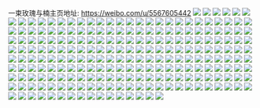 一束玫瑰与楠主页地址: https://weibo.com/u/5567605442 
![](https://wx4.sinaimg.cn/mw2000/0064N6vMly1h9g72g9ty0j31o0280x6p.jpg) 
![](https://wx4.sinaimg.cn/mw2000/0064N6vMly1h9g72f6mhtj30zk1beb29.jpg) 
![](https://wx4.sinaimg.cn/mw2000/0064N6vMly1h9g72h8jvdj32c0340qv6.jpg) 
![](https://wx4.sinaimg.cn/mw2000/0064N6vMly1h986qdjbw1j30u01sy0zr.jpg) 
![](https://wx4.sinaimg.cn/mw2000/0064N6vMly1h95fqbk3aoj30u014012l.jpg) 
![](https://wx4.sinaimg.cn/mw2000/0064N6vMly1h89hciab8ej32c03404qs.jpg) 
![](https://wx4.sinaimg.cn/mw2000/0064N6vMly1h89hcg9u8pj32c03401l0.jpg) 
![](https://wx4.sinaimg.cn/mw2000/0064N6vMly1h86vi7sk85j30u01407f7.jpg) 
![](https://wx4.sinaimg.cn/mw2000/0064N6vMly1h86vi7g3rkj30u01407b1.jpg) 
![](https://wx4.sinaimg.cn/mw2000/0064N6vMly1h86vi8gvaqj30u0140dwc.jpg) 
![](https://wx4.sinaimg.cn/mw2000/0064N6vMly1h7m960f4jlj31400u0qhi.jpg) 
![](https://wx4.sinaimg.cn/mw2000/0064N6vMly1h7m960u51mj31400u0446.jpg) 
![](https://wx4.sinaimg.cn/mw2000/0064N6vMly1h7m961iq0oj31400u0qc8.jpg) 
![](https://wx4.sinaimg.cn/mw2000/0064N6vMly1h7m95zqz1oj30u0140qco.jpg) 
![](https://wx4.sinaimg.cn/mw2000/0064N6vMly1h7dz06wfgsj30u011b45j.jpg) 
![](https://wx4.sinaimg.cn/mw2000/0064N6vMly1h6q1g20bz3j32c0340b29.jpg) 
![](https://wx4.sinaimg.cn/mw2000/0064N6vMgy1h5yyk2fqidj30u0140wru.jpg) 
![](https://wx4.sinaimg.cn/mw2000/0064N6vMgy1h5yyk16dwbj30u01hcn9b.jpg) 
![](https://wx4.sinaimg.cn/mw2000/0064N6vMgy1h5yyjxd1zij30u014ogpy.jpg) 
![](https://wx4.sinaimg.cn/mw2000/0064N6vMgy1h5yyjvyty3j30u0140n4r.jpg) 
![](https://wx4.sinaimg.cn/mw2000/0064N6vMgy1h5yyjzwml1j30u01hcahx.jpg) 
![](https://wx4.sinaimg.cn/mw2000/0064N6vMgy1h5yyjykxhpj30u0140dn5.jpg) 
![](https://wx4.sinaimg.cn/mw2000/0064N6vMly1h548p8umjzj32c0340qv6.jpg) 
![](https://wx4.sinaimg.cn/mw2000/0064N6vMly1h548p9wlq4j33402c0qv7.jpg) 
![](https://wx4.sinaimg.cn/mw2000/0064N6vMly1h548p7quf2j32c03401kz.jpg) 
![](https://wx4.sinaimg.cn/mw2000/0064N6vMly1h548paxnc9j32c03407wj.jpg) 
![](https://wx4.sinaimg.cn/mw2000/0064N6vMly1h4hwqtxn1sj33402c0u0z.jpg) 
![](https://wx4.sinaimg.cn/mw2000/0064N6vMly1h4dn7f67iqj31o02801ky.jpg) 
![](https://wx4.sinaimg.cn/mw2000/0064N6vMly1h4dn7iddw1j31o02804qq.jpg) 
![](https://wx4.sinaimg.cn/mw2000/0064N6vMly1h40wlwoe9ej32c02c07wi.jpg) 
![](https://wx4.sinaimg.cn/mw2000/0064N6vMly1h3tqpawj9wj30u0140qe1.jpg) 
![](https://wx4.sinaimg.cn/mw2000/0064N6vMly1h3tqpbmqzoj30u00u0ai0.jpg) 
![](https://wx4.sinaimg.cn/mw2000/0064N6vMly1h3tqpahbzgj30u014048d.jpg) 
![](https://wx4.sinaimg.cn/mw2000/0064N6vMly1h3tqpbzzcej31400u0gwl.jpg) 
![](https://wx4.sinaimg.cn/mw2000/0064N6vMly1h3lm6k90onj30u00u0jty.jpg) 
![](https://wx4.sinaimg.cn/mw2000/0064N6vMly1h3lm6jm9acj30u00u0go1.jpg) 
![](https://wx4.sinaimg.cn/mw2000/0064N6vMly1h3lm6km96fj30u00u0mzs.jpg) 
![](https://wx4.sinaimg.cn/mw2000/0064N6vMly1h3jevbn2pfj31400u0tet.jpg) 
![](https://wx4.sinaimg.cn/mw2000/0064N6vMly1h3jeve3ywxj31400u0jx3.jpg) 
![](https://wx4.sinaimg.cn/mw2000/0064N6vMly1h3jevfmtjdj31400u0n29.jpg) 
![](https://wx4.sinaimg.cn/mw2000/0064N6vMly1h3jev8dk07j31400u0gs5.jpg) 
![](https://wx4.sinaimg.cn/mw2000/0064N6vMly1h3has524jnj32c0340kjo.jpg) 
![](https://wx4.sinaimg.cn/mw2000/0064N6vMly1h3has31e5pj32c0340x6r.jpg) 
![](https://wx4.sinaimg.cn/mw2000/0064N6vMly1h3has6z4q1j32c0340e84.jpg) 
![](https://wx4.sinaimg.cn/mw2000/0064N6vMly1h2u5tn93aaj30u015ln35.jpg) 
![](https://wx4.sinaimg.cn/mw2000/0064N6vMly1h2u5tm9drtj31o0280kjl.jpg) 
![](https://wx4.sinaimg.cn/mw2000/0064N6vMly1h2ijgpvghmj31o0280kjl.jpg) 
![](https://wx4.sinaimg.cn/mw2000/0064N6vMly1h0wqjo70igj30u0140n45.jpg) 
![](https://wx4.sinaimg.cn/mw2000/0064N6vMly1h0wqjosmmbj30u0140gsg.jpg) 
![](https://wx4.sinaimg.cn/mw2000/0064N6vMly1h0wqjpl3eaj31400u0ajj.jpg) 
![](https://wx4.sinaimg.cn/mw2000/0064N6vMly1h0wqjq0aggj30ot1hcadl.jpg) 
![](https://wx4.sinaimg.cn/mw2000/0064N6vMly1h0lu6qsg6rj30u0140tk3.jpg) 
![](https://wx4.sinaimg.cn/mw2000/0064N6vMly1h0lu6r8rc7j30u0140dsm.jpg) 
![](https://wx4.sinaimg.cn/mw2000/0064N6vMly1h0fh93ttx1j30u01490wm.jpg) 
![](https://wx4.sinaimg.cn/mw2000/0064N6vMly1h07cvh0awmj32c03404qq.jpg) 
![](https://wx4.sinaimg.cn/mw2000/0064N6vMly1h04zejjd5nj30u0140n2f.jpg) 
![](https://wx4.sinaimg.cn/mw2000/0064N6vMly1h02prf77ypj32c0340e82.jpg) 
![](https://wx4.sinaimg.cn/mw2000/0064N6vMly1h02prdhaljj32c0340b2b.jpg) 
![](https://wx4.sinaimg.cn/mw2000/0064N6vMly1h02prfq4hkj32801o0k6m.jpg) 
![](https://wx4.sinaimg.cn/mw2000/0064N6vMly1h02prgh1g0j32dc35su0x.jpg) 
![](https://wx4.sinaimg.cn/mw2000/0064N6vMly1gzu41kz6q9j31400u0dpf.jpg) 
![](https://wx4.sinaimg.cn/mw2000/0064N6vMly1gzu41f8awij30u01440xb.jpg) 
![](https://wx4.sinaimg.cn/mw2000/0064N6vMly1gzu41gcmw6j30u0140jvx.jpg) 
![](https://wx4.sinaimg.cn/mw2000/0064N6vMly1gzu41ixgdfj30u014047c.jpg) 
![](https://wx4.sinaimg.cn/mw2000/0064N6vMly1gz0k59yk2yj30u0140adl.jpg) 
![](https://wx4.sinaimg.cn/mw2000/0064N6vMly1gz0k59epz5j30u0140ajd.jpg) 
![](https://wx4.sinaimg.cn/mw2000/0064N6vMly1gz0k57zkkjj30u0140dob.jpg) 
![](https://wx4.sinaimg.cn/mw2000/0064N6vMly1gz0k5b3e0yj30u0140gt0.jpg) 
![](https://wx4.sinaimg.cn/mw2000/0064N6vMly1gz0k5dgcn5j30u014078a.jpg) 
![](https://wx4.sinaimg.cn/mw2000/0064N6vMly1gz0k5d47ogj30u0140ahi.jpg) 
![](https://wx4.sinaimg.cn/mw2000/0064N6vMly1gz0k5byqogj30u0140449.jpg) 
![](https://wx4.sinaimg.cn/mw2000/0064N6vMly1gz0k5biqsaj30u0140n58.jpg) 
![](https://wx4.sinaimg.cn/mw2000/0064N6vMly1gz0k5clfakj30u0140dmj.jpg) 
![](https://wx4.sinaimg.cn/mw2000/0064N6vMly1gy7ovzqiafj30u0140wr4.jpg) 
![](https://wx4.sinaimg.cn/mw2000/0064N6vMly1gy7ow0673aj31400u0tct.jpg) 
![](https://wx4.sinaimg.cn/mw2000/0064N6vMly1gy7ow0hfrej30u0140tea.jpg) 
![](https://wx4.sinaimg.cn/mw2000/0064N6vMly1gy7ow0xzxpj30u0140jwp.jpg) 
![](https://wx4.sinaimg.cn/mw2000/0064N6vMly1gxejv4hdedj31o0280kjl.jpg) 
![](https://wx4.sinaimg.cn/mw2000/0064N6vMly1gxejv6xesgj32c0340qv8.jpg) 
![](https://wx4.sinaimg.cn/mw2000/0064N6vMly1gx1yk74qf2j30xc0xc125.jpg) 
![](https://wx4.sinaimg.cn/mw2000/0064N6vMly1gx1yk7vc2bj32ax3401ky.jpg) 
![](https://wx4.sinaimg.cn/mw2000/0064N6vMly1gwx4jpqmjsj30u0140gpb.jpg) 
![](https://wx4.sinaimg.cn/mw2000/0064N6vMly1gwx4jqn9okj30u014012e.jpg) 
![](https://wx4.sinaimg.cn/mw2000/0064N6vMly1gwx4jrxabjj30u013zae5.jpg) 
![](https://wx4.sinaimg.cn/mw2000/0064N6vMly1gwx4jsrdguj30u0140n2c.jpg) 
![](https://wx4.sinaimg.cn/mw2000/0064N6vMly1gwlqwezkqpj32c0340hdu.jpg) 
![](https://wx4.sinaimg.cn/mw2000/0064N6vMly1gv933tv7xwj60u0140k3k02.jpg) 
![](https://wx4.sinaimg.cn/mw2000/0064N6vMly1gv933ui7whj60u01400xz02.jpg) 
![](https://wx4.sinaimg.cn/mw2000/0064N6vMly1gv933uz0r5j60u0140wo402.jpg) 
![](https://wx4.sinaimg.cn/mw2000/0064N6vMly1gv933vgthgj60u0140n3j02.jpg) 
![](https://wx4.sinaimg.cn/mw2000/0064N6vMly1gv933w8li0j61400u0gum02.jpg) 
![](https://wx4.sinaimg.cn/mw2000/0064N6vMly1gv933tfogxj60u0140aji02.jpg) 
![](https://wx4.sinaimg.cn/mw2000/0064N6vMly1gv933vvakhj61400u0ak302.jpg) 
![](https://wx4.sinaimg.cn/mw2000/0064N6vMly1gv933wsz3uj60u0140agi02.jpg) 
![](https://wx4.sinaimg.cn/mw2000/0064N6vMly1gv933x6sv4j61400u0gq202.jpg) 
![](https://wx4.sinaimg.cn/mw2000/0064N6vMly1guxlb44c0sj60u0140dnf02.jpg) 
![](https://wx4.sinaimg.cn/mw2000/0064N6vMly1guxlb0lm3aj60u01407bs02.jpg) 
![](https://wx4.sinaimg.cn/mw2000/0064N6vMly1guxlb22gtkj60u0140ag802.jpg) 
![](https://wx4.sinaimg.cn/mw2000/0064N6vMly1guxlb6dhwcj60u01407aw02.jpg) 
![](https://wx4.sinaimg.cn/mw2000/0064N6vMly1gulsin6fyej60u00u0qc002.jpg) 
![](https://wx4.sinaimg.cn/mw2000/0064N6vMly1gulsiojc1ej61o02807wi02.jpg) 
![](https://wx4.sinaimg.cn/mw2000/0064N6vMly1gulsiwhawoj62c0340hdu02.jpg) 
![](https://wx4.sinaimg.cn/mw2000/0064N6vMly1gulsjn23d9j62c03401kz02.jpg) 
![](https://wx4.sinaimg.cn/mw2000/0064N6vMly1gu9i5m6pgaj30u0140akh.jpg) 
![](https://wx4.sinaimg.cn/mw2000/0064N6vMly1gu9i5j5j44j60u0140k2i02.jpg) 
![](https://wx4.sinaimg.cn/mw2000/0064N6vMly1gu9i5jmt0vj30u014010n.jpg) 
![](https://wx4.sinaimg.cn/mw2000/0064N6vMly1gu9i5k2ke9j60u014012302.jpg) 
![](https://wx4.sinaimg.cn/mw2000/0064N6vMly1gu9i5ljsqgj30u0140qa0.jpg) 
![](https://wx4.sinaimg.cn/mw2000/0064N6vMly1gu9i5l7rffj60u0140gtt02.jpg) 
![](https://wx4.sinaimg.cn/mw2000/0064N6vMly1gu9i5kgclmj60u01407dh02.jpg) 
![](https://wx4.sinaimg.cn/mw2000/0064N6vMly1gu9i5kuudtj60u0140wlx02.jpg) 
![](https://wx4.sinaimg.cn/mw2000/0064N6vMly1gu9i5mlyvoj60u01407e202.jpg) 
![](https://wx4.sinaimg.cn/mw2000/0064N6vMly1gu2ien9qwej61400u0wj502.jpg) 
![](https://wx4.sinaimg.cn/mw2000/0064N6vMly1gttzqusaqvj60u014044p02.jpg) 
![](https://wx4.sinaimg.cn/mw2000/0064N6vMly1gttzqv5j1wj60u01400yv02.jpg) 
![](https://wx4.sinaimg.cn/mw2000/0064N6vMly1gttzquazm0j60u0140agn02.jpg) 
![](https://wx4.sinaimg.cn/mw2000/0064N6vMly1gttzqvh9ogj60u01400z102.jpg) 
![](https://wx4.sinaimg.cn/mw2000/0064N6vMly1gtjvnc8458j30u0140n2a.jpg) 
![](https://wx4.sinaimg.cn/mw2000/0064N6vMly1gtjvnbwygoj30u01400zr.jpg) 
![](https://wx4.sinaimg.cn/mw2000/0064N6vMly1gtjvnblnhxj30u0140q7w.jpg) 
![](https://wx4.sinaimg.cn/mw2000/0064N6vMly1gtjvnbbvlcj30u0140q8s.jpg) 
![](https://wx4.sinaimg.cn/mw2000/0064N6vMly1gtgk39h558j30zk0k0acn.jpg) 
![](https://wx4.sinaimg.cn/mw2000/0064N6vMly1gt8iv1a6saj30u0140tf2.jpg) 
![](https://wx4.sinaimg.cn/mw2000/0064N6vMly1gt8iv7tj2bj31400u0dni.jpg) 
![](https://wx4.sinaimg.cn/mw2000/0064N6vMly1gsvkpptz7ij31400u0gu7.jpg) 
![](https://wx4.sinaimg.cn/mw2000/0064N6vMly1gsvkpr2oyxj31400u0tdl.jpg) 
![](https://wx4.sinaimg.cn/mw2000/0064N6vMly1gsvkpmf3cej61400u0n3i02.jpg) 
![](https://wx4.sinaimg.cn/mw2000/0064N6vMly1gsvkpnp9adj31400u0ae0.jpg) 
![](https://wx4.sinaimg.cn/mw2000/0064N6vMly1gsizab9cblj31400u00z1.jpg) 
![](https://wx4.sinaimg.cn/mw2000/0064N6vMly1gsizabwufqj31400u0q9k.jpg) 
![](https://wx4.sinaimg.cn/mw2000/0064N6vMly1gsizacc78tj31400u07a0.jpg) 
![](https://wx4.sinaimg.cn/mw2000/0064N6vMly1gsizacref4j61400u0agz02.jpg) 
![](https://wx4.sinaimg.cn/mw2000/0064N6vMly1gsf518y1ktj31400u0wms.jpg) 
![](https://wx4.sinaimg.cn/mw2000/0064N6vMly1gsf519c6opj30u014078l.jpg) 
![](https://wx4.sinaimg.cn/mw2000/0064N6vMly1gsf519s21mj30u0140dml.jpg) 
![](https://wx4.sinaimg.cn/mw2000/0064N6vMly1gsf518kfedj30u0140n3d.jpg) 
![](https://wx4.sinaimg.cn/mw2000/0064N6vMly1gsf51a9y7yj60u0140gvr02.jpg) 
![](https://wx4.sinaimg.cn/mw2000/0064N6vMly1gsf51arji5j30u0140dlj.jpg) 
![](https://wx4.sinaimg.cn/mw2000/0064N6vMly1gs8egfazqnj30mi0u00x3.jpg) 
![](https://wx4.sinaimg.cn/mw2000/0064N6vMly1gs8efrufinj60u014079i02.jpg) 
![](https://wx4.sinaimg.cn/mw2000/0064N6vMly1grwxd3o2ndj30u0140wt9.jpg) 
![](https://wx4.sinaimg.cn/mw2000/0064N6vMly1grvy6t37tdj30u0140agx.jpg) 
![](https://wx4.sinaimg.cn/mw2000/0064N6vMly1grvy6slalfj30u0140k4z.jpg) 
![](https://wx4.sinaimg.cn/mw2000/0064N6vMly1grvy6tv8ygj31400u0k2x.jpg) 
![](https://wx4.sinaimg.cn/mw2000/0064N6vMly1grvy6ubhvvj30u0140wmh.jpg) 
![](https://wx4.sinaimg.cn/mw2000/0064N6vMly1grh3gv2l7ej31o0280e81.jpg) 
![](https://wx4.sinaimg.cn/mw2000/0064N6vMly1grh3gtjishj33402c0e81.jpg) 
![](https://wx4.sinaimg.cn/mw2000/0064N6vMly1grfg7rz5gsj31400u0gqw.jpg) 
![](https://wx4.sinaimg.cn/mw2000/0064N6vMly1gqs904okh5j31400u0wke.jpg) 
![](https://wx4.sinaimg.cn/mw2000/0064N6vMly1gqkghvljzsj32c0340u0x.jpg) 
![](https://wx4.sinaimg.cn/mw2000/0064N6vMly1gqkghxz071j32c0340b2a.jpg) 
![](https://wx4.sinaimg.cn/mw2000/0064N6vMly1gqkgi0d9cxj32c0340e81.jpg) 
![](https://wx4.sinaimg.cn/mw2000/0064N6vMly1gqkgi268drj33402c04qp.jpg) 
![](https://wx4.sinaimg.cn/mw2000/0064N6vMly1gph71w25e8j30u0140aje.jpg) 
![](https://wx4.sinaimg.cn/mw2000/0064N6vMly1gph71unsk6j30u0140k3m.jpg) 
![](https://wx4.sinaimg.cn/mw2000/0064N6vMly1gozx3925jdj31o02804qp.jpg) 
![](https://wx4.sinaimg.cn/mw2000/0064N6vMly1goxfxhsxh4j30u0140n6t.jpg) 
![](https://wx4.sinaimg.cn/mw2000/0064N6vMly1goxfxfyjawj30u0140k6l.jpg) 
![](https://wx4.sinaimg.cn/mw2000/0064N6vMly1gohebpplnrj30n01dsdo3.jpg) 
![](https://wx4.sinaimg.cn/mw2000/0064N6vMly1gmjs1ve08aj30u0140jxo.jpg) 
![](https://wx4.sinaimg.cn/mw2000/0064N6vMly1gmjs1vost5j30u0140gsm.jpg) 
![](https://wx4.sinaimg.cn/mw2000/0064N6vMly1gmcz0s6xmkj30u0140grx.jpg) 
![](https://wx4.sinaimg.cn/mw2000/0064N6vMly1gmcz0sz080j30u0140wlk.jpg) 
![](https://wx4.sinaimg.cn/mw2000/0064N6vMly1gmcz0p5n1sj30u0140drt.jpg) 
![](https://wx4.sinaimg.cn/mw2000/0064N6vMly1gmcz0u9ijpj30u0140dra.jpg) 
![](https://wx4.sinaimg.cn/mw2000/0064N6vMly1gm3fq4fqc8j30n01ds1l0.jpg) 
![](https://wx4.sinaimg.cn/mw2000/0064N6vMly1gm3fq25w8ij30n01dshdu.jpg) 
![](https://wx4.sinaimg.cn/mw2000/0064N6vMly1gm3fq69a5xj30n01dsnpe.jpg) 
![](https://wx4.sinaimg.cn/mw2000/0064N6vMly1gkatrxegm8j30u0140jwz.jpg) 
![](https://wx4.sinaimg.cn/mw2000/0064N6vMly1gk74ilrxnrj30u0140wly.jpg) 
![](https://wx4.sinaimg.cn/mw2000/0064N6vMly1gk74iq8q5lj31400u0k3u.jpg) 
![](https://wx4.sinaimg.cn/mw2000/0064N6vMly1gk74ir3fikj31400u07du.jpg) 
![](https://wx4.sinaimg.cn/mw2000/0064N6vMly1gk74intaonj30u01404bg.jpg) 
![](https://wx4.sinaimg.cn/mw2000/0064N6vMly1gk74imr1h3j30u0140wl5.jpg) 
![](https://wx4.sinaimg.cn/mw2000/0064N6vMly1gk74ioqcvjj30u01404ak.jpg) 
![](https://wx4.sinaimg.cn/mw2000/0064N6vMly1gjujkwgt8uj30u01407cu.jpg) 
![](https://wx4.sinaimg.cn/mw2000/0064N6vMly1gjp1p1tmsaj30u0140tfm.jpg) 
![](https://wx4.sinaimg.cn/mw2000/0064N6vMly1gjes0xalx4j30u0140443.jpg) 
![](https://wx4.sinaimg.cn/mw2000/0064N6vMly1gjes0xqd2qj30u0140q9r.jpg) 
![](https://wx4.sinaimg.cn/mw2000/0064N6vMly1gj8tu6r6v6j31400u0jyd.jpg) 
![](https://wx4.sinaimg.cn/mw2000/0064N6vMly1gj8tu6gejoj30u014049k.jpg) 
![](https://wx4.sinaimg.cn/mw2000/0064N6vMly1girgdty1hoj30u0140gwt.jpg) 
![](https://wx4.sinaimg.cn/mw2000/0064N6vMly1gimih5nsc0j31400u0n2c.jpg) 
![](https://wx4.sinaimg.cn/mw2000/0064N6vMly1gimih5ycyvj31400u079u.jpg) 
![](https://wx4.sinaimg.cn/mw2000/0064N6vMly1gimih5cpccj31400u0119.jpg) 
![](https://wx4.sinaimg.cn/mw2000/0064N6vMly1gimih6awu7j31400u04aa.jpg) 
![](https://wx4.sinaimg.cn/mw2000/0064N6vMly1gieiteiko3j30u0140gwh.jpg) 
![](https://wx4.sinaimg.cn/mw2000/0064N6vMly1gieiteuiuwj30u0140jwo.jpg) 
![](https://wx4.sinaimg.cn/mw2000/0064N6vMly1gieitfdldqj30u0140dkq.jpg) 
![](https://wx4.sinaimg.cn/mw2000/0064N6vMly1gieite7y2xj30u0140wmb.jpg) 
![](https://wx4.sinaimg.cn/mw2000/0064N6vMly1gibwuacm0ij31400u0dlg.jpg) 
![](https://wx4.sinaimg.cn/mw2000/0064N6vMly1gibwua2gfxj31400u0wk5.jpg) 
![](https://wx4.sinaimg.cn/mw2000/0064N6vMly1ghzsmvsxmsj31400u00we.jpg) 
![](https://wx4.sinaimg.cn/mw2000/0064N6vMly1ghqkz7md53j31uz0u0wiq.jpg) 
![](https://wx4.sinaimg.cn/mw2000/0064N6vMly1ghqkz8i3apj31400u011t.jpg) 
![](https://wx4.sinaimg.cn/mw2000/0064N6vMly1ghqkz984gjj31400u045l.jpg) 
![](https://wx4.sinaimg.cn/mw2000/0064N6vMly1ghqkza8i58j31400u0tmc.jpg) 
![](https://wx4.sinaimg.cn/mw2000/0064N6vMly1ghdvqfamalj31400u0tk4.jpg) 
![](https://wx4.sinaimg.cn/mw2000/0064N6vMly1gh5vz06gyqj30u01407fc.jpg) 
![](https://wx4.sinaimg.cn/mw2000/0064N6vMly1gh5vz0sqthj30u0140tgo.jpg) 
![](https://wx4.sinaimg.cn/mw2000/0064N6vMly1ggzye2r6gqj30u00u0tfb.jpg) 
![](https://wx4.sinaimg.cn/mw2000/0064N6vMly1ggzye3q983j30u0140qh7.jpg) 
![](https://wx4.sinaimg.cn/mw2000/0064N6vMly1gfxoht0xh4j30j60pk0w1.jpg) 
![](https://wx4.sinaimg.cn/mw2000/0064N6vMly1gfag9l41gdj30u0140n8x.jpg) 
![](https://wx4.sinaimg.cn/mw2000/0064N6vMly1gctryieavqj30u0140142.jpg) 
![](https://wx4.sinaimg.cn/mw2000/0064N6vMly1gctryj30bdj30u0140n9o.jpg) 
![](https://wx4.sinaimg.cn/mw2000/0064N6vMly1gctryk68fmj30u00vx7b0.jpg) 
![](https://wx4.sinaimg.cn/mw2000/0064N6vMly1gctryjizfkj30u0140ajv.jpg) 
![](https://wx4.sinaimg.cn/mw2000/0064N6vMly1gctryhguvrj31400u0tlx.jpg) 
![](https://wx4.sinaimg.cn/mw2000/0064N6vMly1gctryknr43j31400u0n47.jpg) 
![](https://wx4.sinaimg.cn/mw2000/0064N6vMly1gbhb3sfzryj31400u0h7d.jpg) 
![](https://wx4.sinaimg.cn/mw2000/0064N6vMly1gagfnsekidj31400u0dqa.jpg) 
![](https://wx4.sinaimg.cn/mw2000/0064N6vMly1ga4a6azbk1j31400u00ur.jpg) 
![](https://wx4.sinaimg.cn/mw2000/0064N6vMly1g80867fxcuj30u0140dxl.jpg) 
![](https://wx4.sinaimg.cn/mw2000/0064N6vMly1g808663rn4j31400u047i.jpg) 
![](https://wx4.sinaimg.cn/mw2000/0064N6vMly1g808685rugj31400u0qch.jpg) 
![](https://wx4.sinaimg.cn/mw2000/0064N6vMly1g80868uw2qj31400u011s.jpg) 
![](https://wx4.sinaimg.cn/mw2000/0064N6vMly1g6vfo03i7jj30m80m8wiq.jpg) 
![](https://wx4.sinaimg.cn/mw2000/0064N6vMly1g6vfo0m193j30go0m8mzj.jpg) 
![](https://wx4.sinaimg.cn/mw2000/0064N6vMly1g6vfo21tn9j30u014012y.jpg) 
![](https://wx4.sinaimg.cn/mw2000/0064N6vMly1g6vfo2nd82j30u0140ti5.jpg) 
![](https://wx4.sinaimg.cn/mw2000/0064N6vMly1g6lj4628dsj31400u07au.jpg) 
